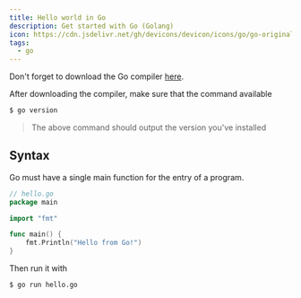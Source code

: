 ```yaml
---
title: Hello world in Go
description: Get started with Go (Golang)
icon: https://cdn.jsdelivr.net/gh/devicons/devicon/icons/go/go-original-wordmark.svg
tags:
  - go
---
```


Don't forget to download the Go compiler [here](https://go.dev/dl).

After downloading the compiler, make sure that the command available

```sh
$ go version
```

> The above command should output the version you've installed

## Syntax

Go must have a single main function for the entry of a program.

```go
// hello.go
package main

import "fmt"

func main() {
    fmt.Println("Hello from Go!")
}
```

Then run it with

```sh
$ go run hello.go
```
